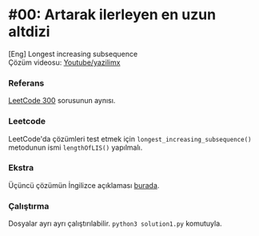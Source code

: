 # #00: Artarak ilerleyen en uzun altdizi

[Eng] Longest increasing subsequence  
Çözüm videosu: [Youtube/yazilimx](https://youtu.be/e0blPVL3EGE)

### Referans

[LeetCode 300](https://leetcode.com/problems/longest-increasing-subsequence/) sorusunun aynısı.

### Leetcode

LeetCode'da çözümleri test etmek için `longest_increasing_subsequence()` metodunun ismi `lengthOfLIS()` yapılmalı.

### Ekstra

Üçüncü çözümün İngilizce açıklaması [burada](<https://leetcode.com/problems/longest-increasing-subsequence/discuss/74824/JavaPython-Binary-search-O(nlogn)-time-with-explanation>).

### Çalıştırma

Dosyalar ayrı ayrı çalıştırılabilir. `python3 solution1.py` komutuyla.
